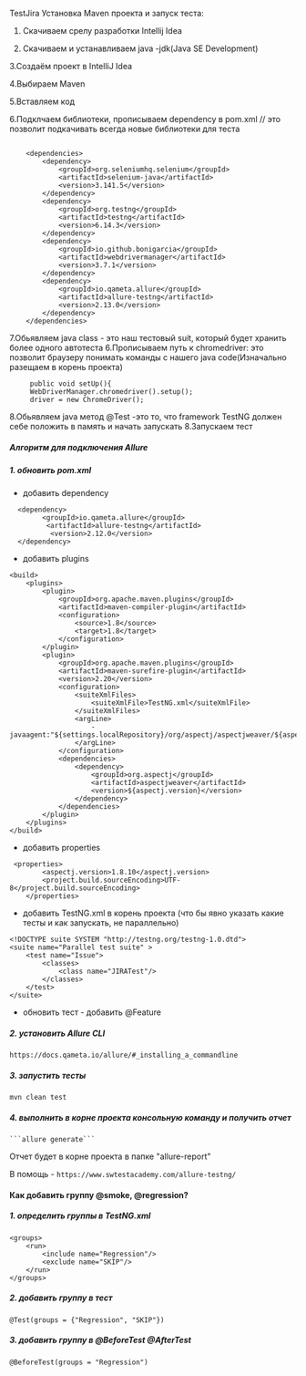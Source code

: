 TestJira
Установка Maven проекта и запуск теста:
1. Cкачиваем срелу разработки Intellij Idea

2. Скачиваем и устанавливаем java -jdk(Java SE Development)

3.Создаём проект в IntelliJ Idea

4.Выбираем Maven

5.Вставляем код

6.Подклчаем библиотеки, прописываем dependency в pom.xml // это позволит подкачивать всегда новые библиотеки для теста
```
 
    <dependencies>
        <dependency>
            <groupId>org.seleniumhq.selenium</groupId>
            <artifactId>selenium-java</artifactId>
            <version>3.141.5</version>
        </dependency>
        <dependency>
            <groupId>org.testng</groupId>
            <artifactId>testng</artifactId>
            <version>6.14.3</version>
        </dependency>
        <dependency>
            <groupId>io.github.bonigarcia</groupId>
            <artifactId>webdrivermanager</artifactId>
            <version>3.7.1</version>
        </dependency>
        <dependency>
            <groupId>io.qameta.allure</groupId>
            <artifactId>allure-testng</artifactId>
            <version>2.13.0</version>
        </dependency>
    </dependencies>
```    
7.Обьявляем java class - это наш тестовый suit, который будет хранить более одного автотеста 6.Прописываем путь к chromedriver: это позволит браузеру понимать команды с нашего java code(Изначально разещаем в корень проекта)
```   
     public void setUp(){
     WebDriverManager.chromedriver().setup();
     driver = new ChromeDriver();
```        
     
8.Обьявляем java метод @Test -это то, что framework TestNG должен себе положить в память и начать запускать 8.Запускаем тест

##### Алгоритм для подключения Allure

##### 1. обновить pom.xml
- добавить dependency
```
  <dependency>
        <groupId>io.qameta.allure</groupId>
         <artifactId>allure-testng</artifactId>
          <version>2.12.0</version>
  </dependency>
```
- добавить plugins		
```
<build>
    <plugins>
        <plugin>
            <groupId>org.apache.maven.plugins</groupId>
            <artifactId>maven-compiler-plugin</artifactId>
            <configuration>
                <source>1.8</source>
                <target>1.8</target>
            </configuration>
        </plugin>
        <plugin>
            <groupId>org.apache.maven.plugins</groupId>
            <artifactId>maven-surefire-plugin</artifactId>
            <version>2.20</version>
            <configuration>
                <suiteXmlFiles>
                    <suiteXmlFile>TestNG.xml</suiteXmlFile>
                </suiteXmlFiles>
                <argLine>
                    -javaagent:"${settings.localRepository}/org/aspectj/aspectjweaver/${aspectj.version}/aspectjweaver-${aspectj.version}.jar"
                </argLine>
            </configuration>
            <dependencies>
                <dependency>
                    <groupId>org.aspectj</groupId>
                    <artifactId>aspectjweaver</artifactId>
                    <version>${aspectj.version}</version>
                </dependency>
            </dependencies>
        </plugin>
    </plugins>
</build>
```
- добавить properties
```
 <properties>
        <aspectj.version>1.8.10</aspectj.version>
        <project.build.sourceEncoding>UTF-8</project.build.sourceEncoding>
    </properties>
```
- добавить TestNG.xml в корень проекта (что бы явно указать какие тесты и как запускать, не параллельно)
```
<!DOCTYPE suite SYSTEM "http://testng.org/testng-1.0.dtd">
<suite name="Parallel test suite" >
    <test name="Issue">
        <classes>
            <class name="JIRATest"/>
        </classes>
    </test>
</suite>
```
- обновить тест - добавить @Feature
##### 2. установить Allure CLI
```
https://docs.qameta.io/allure/#_installing_a_commandline
```
##### 3. запустить тесты 
```mvn clean test```
##### 4. выполнить в корне проекта консольную команду и получить отчет
    ```allure generate```
Отчет будет в корне проекта в папке "allure-report" 

В помощь - `https://www.swtestacademy.com/allure-testng/`

#### Как добавить группу @smoke, @regression?
##### 1. определить группы в TestNG.xml
```
<groups>
    <run>
        <include name="Regression"/>
        <exclude name="SKIP"/>
    </run>
</groups>
```
##### 2. добавить группу в тест
```
@Test(groups = {"Regression", "SKIP"})
```
##### 3. добавить группу в @BeforeTest @AfterTest
```
@BeforeTest(groups = "Regression")